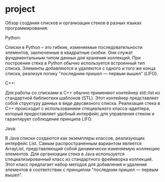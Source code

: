 # project
Обзор создания списков и организации стеков в разных языках программирования:

Python:

Списки в Python – это гибкие, изменяемые последовательности элементов, заключенные в квадратные скобки. Они служат фундаментальным типом данных для хранения коллекций.
При построении стека в Python обычно используется встроенный тип списка. Элементы добавляются и удаляются с одного и того же конца списка, реализуя логику "последним пришел — первым вышел" (LIFO).

C++:

 Для работы со списками в C++ обычно применяют контейнер std::list из стандартной библиотеки шаблонов (STL). Этот контейнер представляет собой структуру данных в виде двусвязного списка.
 Реализация стека в C++ происходит с использованием специального класса-адаптера, который предоставляет удобный интерфейс для управления стеком и гарантирует соблюдение принципа LIFO.

Java:

В Java списки создаются как экземпляры классов, реализующих интерфейс List. Самым распространенным вариантом является ArrayList, представляющий собой динамически изменяемую коллекцию элементов.
Для организации стека в Java используется специализированный класс из стандартного фреймворка коллекций. Этот класс предлагает набор методов для добавления и удаления элементов в соответствии с принципом "последним пришел — первым вышел".
